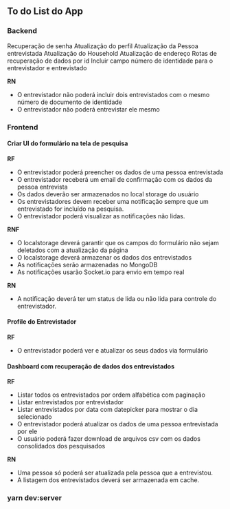 ## To do List do App

### Backend

Recuperação de senha
Atualização do perfil
Atualização da Pessoa entrevistada
Atualização do Household
Atualização de endereço
Rotas de recuperação de dados por id
Incluir campo número de identidade para o entrevistador e entrevistado

**RN**

- O entrevistador não poderá incluir dois entrevistados com o mesmo número de documento de identidade
- O entrevistador não poderá entrevistar ele mesmo

### Frontend

#### Criar UI do formulário na tela de pesquisa

**RF**

- O entrevistador poderá preencher os dados de uma pessoa entrevistada
- O entrevistador receberá um email de confirmação com os dados da pessoa entrevista
- Os dados deverão ser armazenados no local storage do usuário
- Os entrevistadores devem receber uma notificação sempre que um entrevistado for incluído na pesquisa.
- O entrevistador poderá visualizar as notificações não lidas.

**RNF**

- O localstorage deverá garantir que os campos do formulário não sejam deletados com a atualização da página
- O localstorage deverá armazenar os dados dos entrevistados
- As notificações serão armazenadas no MongoDB
- As notificações usarão Socket.io para envio em tempo real

**RN**

- A notificação deverá ter um status de lida ou não lida para controle do entrevistador.

#### Profile do Entrevistador

**RF**

- O entrevistador poderá ver e atualizar os seus dados via formulário

#### Dashboard com recuperação de dados dos entrevistados

**RF**

- Listar todos os entrevistados por ordem alfabética com paginação
- Listar entrevistados por entrevistador
- Listar entrevistados por data com datepicker para mostrar o dia selecionado
- O entrevistador poderá atualizar os dados de uma pessoa entrevistada por ele
- O usuário poderá fazer download de arquivos csv com os dados consolidados dos pesquisados

**RN**

- Uma pessoa só poderá ser atualizada pela pessoa que a entrevistou.
- A listagem dos entrevistados deverá ser armazenada em cache.

### yarn dev:server
